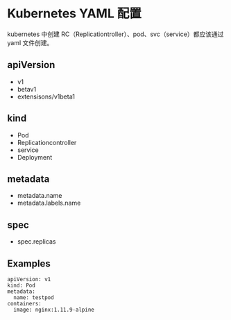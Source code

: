 # Kubernetes YAML 配置

kubernetes 中创建 RC（Replicationtroller）、pod、svc（service）都应该通过 yaml 文件创建。


## apiVersion

* v1
* betav1
* extensisons/v1beta1


## kind

* Pod
* Replicationcontroller
* service
* Deployment


## metadata

* metadata.name
* metadata.labels.name


## spec

* spec.replicas


## Examples

```
apiVersion: v1
kind: Pod
metadata:
  name: testpod
containers:
  image: nginx:1.11.9-alpine
```